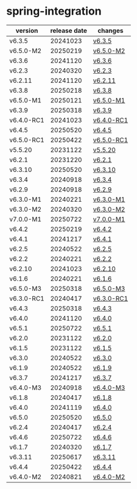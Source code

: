 # spring-integration	


|version|release date|changes|
|---|---|---|
|v6.3.5|20241023|[v6.3.5](./v6.3.5-20241023.md)|
|v6.5.0-M2|20250219|[v6.5.0-M2](./v6.5.0-M2-20250219.md)|
|v6.3.6|20241120|[v6.3.6](./v6.3.6-20241120.md)|
|v6.2.3|20240320|[v6.2.3](./v6.2.3-20240320.md)|
|v6.2.11|20241120|[v6.2.11](./v6.2.11-20241120.md)|
|v6.3.8|20250218|[v6.3.8](./v6.3.8-20250218.md)|
|v6.5.0-M1|20250121|[v6.5.0-M1](./v6.5.0-M1-20250121.md)|
|v6.3.9|20250318|[v6.3.9](./v6.3.9-20250318.md)|
|v6.4.0-RC1|20241023|[v6.4.0-RC1](./v6.4.0-RC1-20241023.md)|
|v6.4.5|20250520|[v6.4.5](./v6.4.5-20250520.md)|
|v6.5.0-RC1|20250422|[v6.5.0-RC1](./v6.5.0-RC1-20250422.md)|
|v5.5.20|20231122|[v5.5.20](./v5.5.20-20231122.md)|
|v6.2.1|20231220|[v6.2.1](./v6.2.1-20231220.md)|
|v6.3.10|20250520|[v6.3.10](./v6.3.10-20250520.md)|
|v6.3.4|20240918|[v6.3.4](./v6.3.4-20240918.md)|
|v6.2.9|20240918|[v6.2.9](./v6.2.9-20240918.md)|
|v6.3.0-M1|20240221|[v6.3.0-M1](./v6.3.0-M1-20240221.md)|
|v6.3.0-M2|20240320|[v6.3.0-M2](./v6.3.0-M2-20240320.md)|
|v7.0.0-M1|20250722|[v7.0.0-M1](./v7.0.0-M1-20250722.md)|
|v6.4.2|20250219|[v6.4.2](./v6.4.2-20250219.md)|
|v6.4.1|20241217|[v6.4.1](./v6.4.1-20241217.md)|
|v6.2.5|20240522|[v6.2.5](./v6.2.5-20240522.md)|
|v6.2.2|20240221|[v6.2.2](./v6.2.2-20240221.md)|
|v6.2.10|20241023|[v6.2.10](./v6.2.10-20241023.md)|
|v6.1.6|20240221|[v6.1.6](./v6.1.6-20240221.md)|
|v6.5.0-M3|20250318|[v6.5.0-M3](./v6.5.0-M3-20250318.md)|
|v6.3.0-RC1|20240417|[v6.3.0-RC1](./v6.3.0-RC1-20240417.md)|
|v6.4.3|20250318|[v6.4.3](./v6.4.3-20250318.md)|
|v6.4.0|20241120|[v6.4.0](./v6.4.0-20241120.md)|
|v6.5.1|20250722|[v6.5.1](./v6.5.1-20250722.md)|
|v6.2.0|20231122|[v6.2.0](./v6.2.0-20231122.md)|
|v6.1.5|20231122|[v6.1.5](./v6.1.5-20231122.md)|
|v6.3.0|20240522|[v6.3.0](./v6.3.0-20240522.md)|
|v6.1.9|20240522|[v6.1.9](./v6.1.9-20240522.md)|
|v6.3.7|20241217|[v6.3.7](./v6.3.7-20241217.md)|
|v6.4.0-M3|20240918|[v6.4.0-M3](./v6.4.0-M3-20240918.md)|
|v6.1.8|20240417|[v6.1.8](./v6.1.8-20240417.md)|
|v6.4.0|20241119|[v6.4.0](./v6.4.0-20241119.md)|
|v6.5.0|20250520|[v6.5.0](./v6.5.0-20250520.md)|
|v6.2.4|20240417|[v6.2.4](./v6.2.4-20240417.md)|
|v6.4.6|20250722|[v6.4.6](./v6.4.6-20250722.md)|
|v6.1.7|20240320|[v6.1.7](./v6.1.7-20240320.md)|
|v6.3.11|20250617|[v6.3.11](./v6.3.11-20250617.md)|
|v6.4.4|20250422|[v6.4.4](./v6.4.4-20250422.md)|
|v6.4.0-M2|20240821|[v6.4.0-M2](./v6.4.0-M2-20240821.md)|
